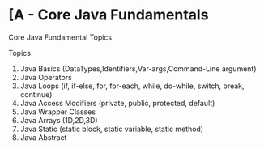 # [A - Core Java Fundamentals
Core Java Fundamental Topics

Topics
1. Java Basics (DataTypes,Identifiers,Var-args,Command-Line argument)
2. Java Operators
3. Java Loops (if, if-else, for, for-each, while, do-while, switch, break, continue)
4. Java Access Modifiers (private, public, protected, default)
5. Java Wrapper Classes
6. Java Arrays (1D,2D,3D)
7. Java Static (static block, static variable, static method)
8. Java Abstract
